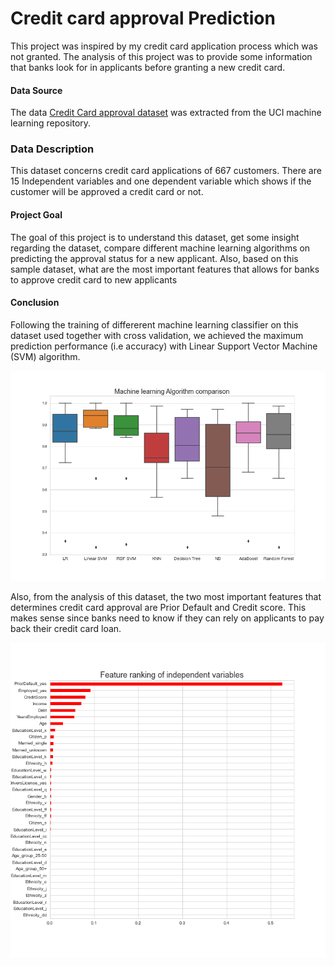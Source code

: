 # Credit card approval Prediction

This project was inspired by my credit card application process which was not granted. The analysis of this project was to provide some information that banks look for in applicants before granting a new credit card. 

#### **Data Source**
The data [Credit Card approval dataset](http://archive.ics.uci.edu/ml/datasets/credit+approval) was extracted from the UCI machine learning repository. 

### **Data Description**
This dataset concerns credit card applications of 667 customers. There are 15 Independent variables and one dependent variable which shows if the customer will be approved a credit card or not. 

#### **Project Goal**
The goal of this project is to understand this dataset, get some insight regarding the dataset, compare different machine learning algorithms on predicting the approval status for a new applicant. Also, based on this sample dataset, what are the most important features that allows for banks to approve credit card to new applicants

#### **Conclusion**
Following the training of differerent machine learning classifier on this dataset used together with cross validation, we achieved the maximum prediction performance (i.e accuracy) with Linear Support Vector Machine (SVM) algorithm. 

![Image 1](https://github.com/Martloni/Predict_credit_card_approval/blob/master/machine_learning_comparison.png)

Also, from the analysis of this dataset, the two most important features that determines credit card approval are Prior Default and Credit score. This makes sense since banks need to know if they can rely on applicants to pay back their credit card loan. 

![Image 2](https://github.com/Martloni/Predict_credit_card_approval/blob/master/feature_ranking.png)
